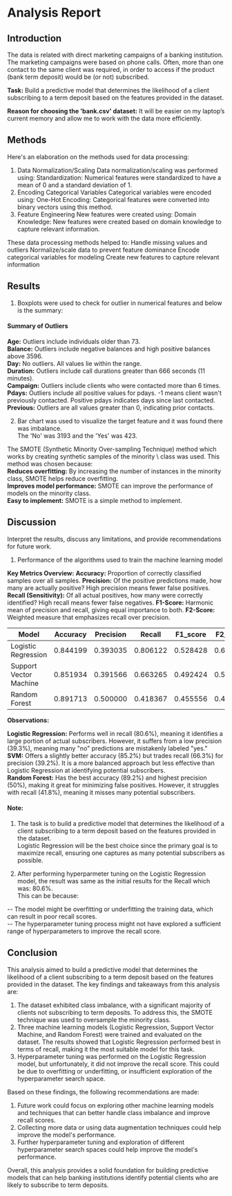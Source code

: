 # Analysis Report

## Introduction

The data is related with direct marketing campaigns of a banking institution. 
The marketing campaigns were based on phone calls. Often, more than one contact to the same client was required, in order to access if the product (bank term deposit) would be (or not) subscribed. 

**Task:** Build a predictive model that determines the likelihood of a client subscribing to a term deposit based on the features provided in the dataset. 

**Reason for choosing the 'bank.csv' dataset:**
It will be easier on my laptop’s current memory and allow me to work with the data more efficiently.


## Methods

Here's an elaboration on the methods used for data processing:
1. Data Normalization/Scaling
Data normalization/scaling was performed using:
Standardization: Numerical features were standardized to have a mean of 0 and a standard deviation of 1.
2. Encoding Categorical Variables
Categorical variables were encoded using:
One-Hot Encoding: Categorical features were converted into binary vectors using this method.
3. Feature Engineering
New features were created using:
Domain Knowledge: New features were created based on domain knowledge to capture relevant information.

These data processing methods helped to:
Handle missing values and outliers
Normalize/scale data to prevent feature dominance
Encode categorical variables for modeling
Create new features to capture relevant information

## Results

1. Boxplots were used to check for outlier in numerical features and below is the summary:

#### Summary of Outliers

**Age:** Outliers include individuals older than 73. \
**Balance:** Outliers include negative balances and high positive balances above 3596.\
**Day:** No outliers. All values lie within the range. \
**Duration:** Outliers include call durations greater than 666 seconds (11 minutes).\
**Campaign:** Outliers include clients who were contacted more than 6 times. \
**Pdays:** Outliers include all positive values for pdays. -1 means client wasn't previously contacted. Positive pdays indicates days since last contacted.\
**Previous:** Outliers are all values greater than 0, indicating prior contacts.

2. Bar chart was used to visualize the target feature and it was found there was imbalance. \
The 'No' was 3193 and the 'Yes' was 423. 

The SMOTE (Synthetic Minority Over-sampling Technique) method which works by creating synthetic samples of the minority \ class was used. This method was chosen because:\
**Reduces overfitting:** By increasing the number of instances in the minority class, SMOTE helps reduce overfitting.\
**Improves model performance:** SMOTE can improve the performance of models on the minority class.\
**Easy to implement:** SMOTE is a simple method to implement. 


## Discussion

 Interpret the results, discuss any limitations, and provide recommendations for future work.
1. Performance of the algorithms used to train the machine learning model

**Key Metrics Overview:**
**Accuracy:** Proportion of correctly classified samples over all samples.
**Precision:** Of the positive predictions made, how many are actually positive? High precision means fewer false positives.
**Recall (Sensitivity):** Of all actual positives, how many were correctly identified? High recall means fewer false negatives.
**F1-Score:** Harmonic mean of precision and recall, giving equal importance to both.
**F2-Score:** Weighted measure that emphasizes recall over precision.

|Model|	Accuracy |	Precision	|Recall |	F1_score|	F2_score|
|------------------ | -----|-----|-----|-----|-----|
|Logistic Regression	|0.844199|	0.393035	|0.806122|	0.528428|	0.666105|
|Support Vector Machine	|0.851934	|0.391566|	0.663265|	0.492424|	0.582437|
|Random Forest|	0.891713	|0.500000	|0.418367	|0.455556	|0.432489|

**Observations:**

**Logistic Regression:** Performs well in recall (80.6%), meaning it identifies a large portion of actual subscribers. However, it suffers from a low precision (39.3%), meaning many "no" predictions are mistakenly labeled "yes."\
**SVM:** Offers a slightly better accuracy (85.2%) but trades recall (66.3%) for precision (39.2%). It is a more balanced approach but less effective than Logistic Regression at identifying potential subscribers.\
**Random Forest:** Has the best accuracy (89.2%) and highest precision (50%), making it great for minimizing false positives. However, it struggles with recall (41.8%), meaning it misses many potential subscribers.

#### Note: 
1. The task is to build a predictive model that determines the likelihood of a client subscribing to a term deposit based on the features provided in the dataset.\
Logistic Regression will be the best choice since the primary goal is to maximize recall, ensuring one captures as many potential subscribers as possible.

2. After performing hyperparmeter tuning on the Logistic Regression model, the result was same as the initial results for the Recall which was: 80.6%. \
This can be because:

-- The model might be overfitting or underfitting the training data, which can result in poor recall scores.\
-- The hyperparameter tuning process might not have explored a sufficient range of hyperparameters to improve the recall score. 

## Conclusion

This analysis aimed to build a predictive model that determines the likelihood of a client subscribing to a term deposit based on the features provided in the dataset. The key findings and takeaways from this analysis are:

1. The dataset exhibited class imbalance, with a significant majority of clients not subscribing to term deposits. To address this, the SMOTE technique was used to oversample the minority class.
2. Three machine learning models (Logistic Regression, Support Vector Machine, and Random Forest) were trained and evaluated on the dataset. The results showed that Logistic Regression performed best in terms of recall, making it the most suitable model for this task.
3. Hyperparameter tuning was performed on the Logistic Regression model, but unfortunately, it did not improve the recall score. This could be due to overfitting or underfitting, or insufficient exploration of the hyperparameter search space.

Based on these findings, the following recommendations are made:
1. Future work could focus on exploring other machine learning models and techniques that can better handle class imbalance and improve recall scores.
2. Collecting more data or using data augmentation techniques could help improve the model's performance.
3. Further hyperparameter tuning and exploration of different hyperparameter search spaces could help improve the model's performance.

Overall, this analysis provides a solid foundation for building predictive models that can help banking institutions identify potential clients who are likely to subscribe to term deposits.